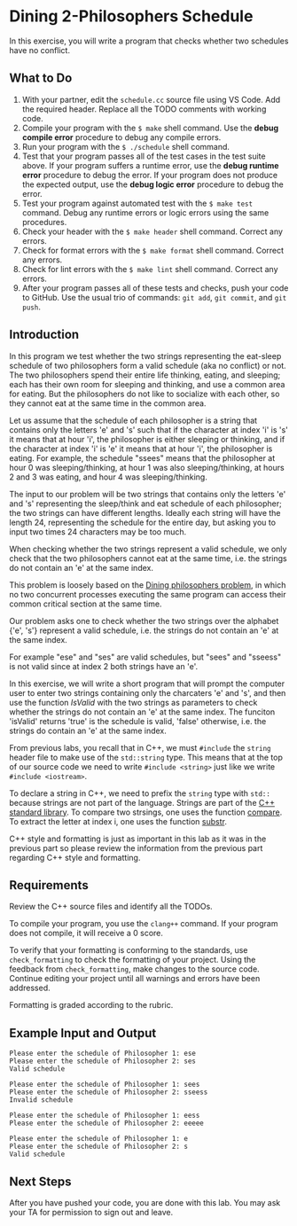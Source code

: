 # Dining 2-Philosophers Schedule

In this exercise, you will write a program that checks whether two schedules have no conflict.

## What to Do

1. With your partner, edit the `schedule.cc` source file using VS Code. Add the required header. Replace all the TODO comments with working code.
1. Compile your program with the `$ make` shell command. Use the **debug compile error** procedure to debug any compile errors.
1. Run your program with the `$ ./schedule` shell command.
1. Test that your program passes all of the test cases in the test suite above. If your program suffers a runtime error, use the **debug runtime error** procedure to debug the error. If your program does not produce the expected output, use the **debug logic error** procedure to debug the error.
1. Test your program against automated test with the `$ make test` command. Debug any runtime errors or logic errors using the same procedures.
1. Check your header with the `$ make header` shell command. Correct any errors.
1. Check for format errors with the `$ make format` shell command. Correct any errors.
1. Check for lint errors with the `$ make lint` shell command. Correct any errors.
1. After your program passes all of these tests and checks, push your code to GitHub. Use the usual trio of commands: `git add`, `git commit`, and `git push`.

## Introduction

In this program we test whether the two strings representing the eat-sleep schedule of two philosophers form a valid schedule (aka no conflict) or not. The two philosophers spend their entire life thinking, eating, and sleeping; each has their own room for sleeping and thinking, and use a common area for eating. But the philosophers do not like to socialize with each other, so they cannot eat at the same time in the common area.

Let us assume that the schedule of each philosopher is a string
that contains only the letters 'e' and 's' such that if the character at index 'i' is 's' it means that at hour 'i', the philosopher is either sleeping or thinking, and if the character at index 'i' is 'e' it means that at hour 'i', the philosopher is eating. For example, the schedule "ssees" means that the philosopher at hour 0 was sleeping/thinking, at hour 1 was also sleeping/thinking, at hours 2 and 3 was eating, and hour 4 was sleeping/thinking.

The input to our problem will be two strings that contains only the letters 'e' and 's' representing the sleep/think and eat schedule of each philosopher; the two strings can have different lengths. Ideally each string will have the length 24, representing the schedule for the entire day, but asking you to input two times 24 characters may be too much.

When checking whether the two strings represent a valid schedule, we only check that the two philosophers cannot eat at the same time, i.e. the strings do not contain an 'e' at the same index.

This problem is loosely based on the [Dining philosophers problem](https://en.wikipedia.org/wiki/Dining_philosophers_problem), in which no two concurrent processes executing the same program can access their common critical section at the same time. 

Our problem asks one to check whether the two strings over the alphabet {'e', 's'} represent a valid schedule, i.e. the strings do not contain an 'e' at the same index. 

For example "ese" and "ses" are valid schedules, but "sees" and "sseess" is not valid since at index 2 both strings have an 'e'.

In this exercise, we will write a short program that will prompt the computer user to enter two strings containing only the charcaters 'e' and 's', and then use the function _IsValid_ with the two strings as parameters to check whether the strings do not contain an 'e' at the same index. The funciton 'isValid' returns 'true' is the schedule is valid, 'false' otherwise, i.e. the strings do contain an 'e' at the same index.

From previous labs, you recall that in C++, we must `#include` the `string` header file to make use of the `std::string` type. This means that at the top of our source code we need to write `#include <string>` just like we write `#include <iostream>`.

To declare a string in C++, we need to prefix the `string` type with `std::` because strings are not part of the language. Strings are part of the [C++ standard library](https://en.cppreference.com/w/cpp/string). To compare two strsings, one uses the function [compare](https://cplusplus.com/reference/string/string/compare/). To extract the letter at index i, one uses the function [substr](https://cplusplus.com/reference/string/string/substr/).

C++ style and formatting is just as important in this lab as it was in the previous part so please review the information from the previous part regarding C++ style and formatting.

## Requirements

Review the C++ source files and identify all the TODOs.

To compile your program, you use the `clang++` command. If your program does not compile, it will receive a 0 score.

To verify that your formatting is conforming to the standards, use `check_formatting` to check the formatting of your project. Using the feedback from `check_formatting`, make changes to the source code. Continue editing your project until all warnings and errors have been addressed.

Formatting is graded according to the rubric.

## Example Input and Output

```
Please enter the schedule of Philosopher 1: ese
Please enter the schedule of Philosopher 2: ses
Valid schedule
```

```
Please enter the schedule of Philosopher 1: sees
Please enter the schedule of Philosopher 2: sseess
Invalid schedule
```

```
Please enter the schedule of Philosopher 1: eess
Please enter the schedule of Philosopher 2: eeeee
```

```
Please enter the schedule of Philosopher 1: e
Please enter the schedule of Philosopher 2: s
Valid schedule
```

## Next Steps

After you have pushed your code, you are done with this lab. You may ask your TA for permission to sign out and leave.
